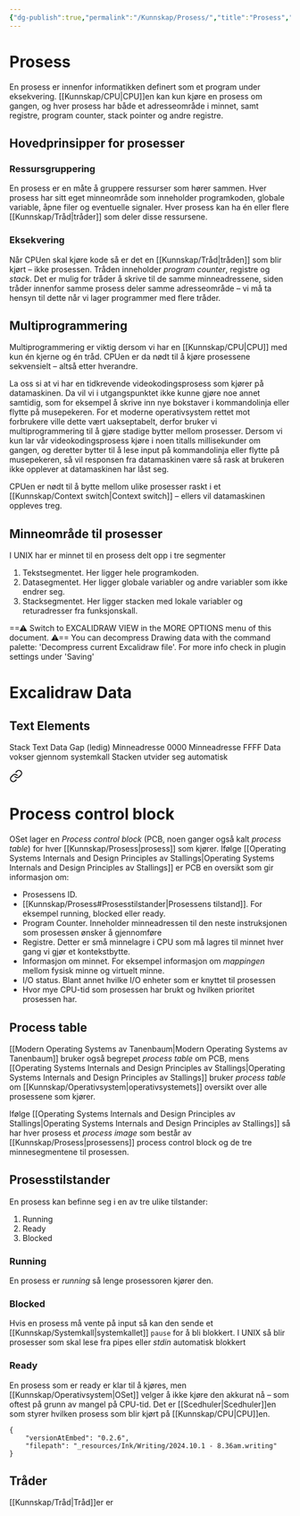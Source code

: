 ```yaml
---
{"dg-publish":true,"permalink":"/Kunnskap/Prosess/","title":"Prosess","tags":["ikt102","informatikk"]}
---
```



# Prosess
En prosess er innenfor informatikken definert som et program under eksekvering. [[Kunnskap/CPU\|CPU]]en kan kun kjøre en prosess om gangen, og hver prosess har både et adresseområde i minnet, samt registre, program counter, stack pointer og andre registre.

<style> .container {font-family: sans-serif; text-align: center;} .button-wrapper button {z-index: 1;height: 40px; width: 100px; margin: 10px;padding: 5px;} .excalidraw .App-menu_top .buttonList { display: flex;} .excalidraw-wrapper { height: 800px; margin: 50px; position: relative;} :root[dir="ltr"] .excalidraw .layer-ui__wrapper .zen-mode-transition.App-menu_bottom--transition-left {transform: none;} </style><script src="https://cdn.jsdelivr.net/npm/react@17/umd/react.production.min.js"></script><script src="https://cdn.jsdelivr.net/npm/react-dom@17/umd/react-dom.production.min.js"></script><script type="text/javascript" src="https://cdn.jsdelivr.net/npm/@excalidraw/excalidraw@0/dist/excalidraw.production.min.js"></script><div id="Prosess_2024-09-29_2102.04.excalidraw.md1"></div><script>(function(){const InitialData={"type":"excalidraw","version":2,"source":"https://github.com/zsviczian/obsidian-excalidraw-plugin/releases/tag/2.4.0","elements":[{"id":"PpTLC6wDuXuz0SKnN3dHE","type":"rectangle","x":-200,"y":-300,"width":600,"height":200,"angle":0,"strokeColor":"#1e1e1e","backgroundColor":"transparent","fillStyle":"solid","strokeWidth":2,"strokeStyle":"solid","roughness":1,"opacity":100,"groupIds":[],"frameId":null,"index":"a0","roundness":{"type":3},"seed":2091325474,"version":72,"versionNonce":1974832638,"isDeleted":false,"boundElements":null,"updated":1727636697511,"link":null,"locked":false},{"id":"IVQjOZK3","type":"text","x":40,"y":-300,"width":109.92796349525452,"height":35,"angle":0,"strokeColor":"#1e1e1e","backgroundColor":"transparent","fillStyle":"solid","strokeWidth":2,"strokeStyle":"solid","roughness":1,"opacity":100,"groupIds":[],"frameId":null,"index":"a1","roundness":null,"seed":356641598,"version":71,"versionNonce":905651070,"isDeleted":false,"boundElements":null,"updated":1727636689461,"link":null,"locked":false,"text":"Prosess","rawText":"Prosess","fontSize":28,"fontFamily":5,"textAlign":"left","verticalAlign":"top","containerId":null,"originalText":"Prosess","autoResize":true,"lineHeight":1.25},{"id":"IWtS5Fj9Q4ZG2Ejniu7Uy","type":"rectangle","x":-180,"y":-260,"width":260,"height":120,"angle":0,"strokeColor":"#e03131","backgroundColor":"#fff5f5","fillStyle":"hachure","strokeWidth":2,"strokeStyle":"solid","roughness":1,"opacity":100,"groupIds":[],"frameId":null,"index":"a2","roundness":{"type":3},"seed":2016601790,"version":51,"versionNonce":346055294,"isDeleted":false,"boundElements":[{"id":"DaUJtZ4D","type":"text"}],"updated":1727636695144,"link":null,"locked":false},{"id":"DaUJtZ4D","type":"text","x":-175,"y":-255,"width":224.8998260498047,"height":25,"angle":0,"strokeColor":"#e03131","backgroundColor":"#fff5f5","fillStyle":"hachure","strokeWidth":2,"strokeStyle":"solid","roughness":1,"opacity":100,"groupIds":[],"frameId":null,"index":"a2V","roundness":null,"seed":98724898,"version":45,"versionNonce":641570366,"isDeleted":false,"boundElements":null,"updated":1727636693411,"link":null,"locked":false,"text":"Adresseområde i minnet","rawText":"Adresseområde i minnet","fontSize":20,"fontFamily":5,"textAlign":"left","verticalAlign":"top","containerId":"IWtS5Fj9Q4ZG2Ejniu7Uy","originalText":"Adresseområde i minnet","autoResize":true,"lineHeight":1.25},{"id":"rY6hE2ni-fx5qtOaLzkTr","type":"rectangle","x":120,"y":-260,"width":260,"height":120,"angle":0,"strokeColor":"#2f9e44","backgroundColor":"#ebfbee","fillStyle":"hachure","strokeWidth":2,"strokeStyle":"solid","roughness":1,"opacity":100,"groupIds":[],"frameId":null,"index":"a5","roundness":{"type":3},"seed":593517346,"version":64,"versionNonce":1307282530,"isDeleted":false,"boundElements":[{"type":"text","id":"DODcXvr3"}],"updated":1727636695145,"link":null,"locked":false},{"id":"DODcXvr3","type":"text","x":125,"y":-255,"width":160.21989130973816,"height":100,"angle":0,"strokeColor":"#2f9e44","backgroundColor":"#fff5f5","fillStyle":"hachure","strokeWidth":2,"strokeStyle":"solid","roughness":1,"opacity":100,"groupIds":[],"frameId":null,"index":"a6","roundness":null,"seed":1324814270,"version":116,"versionNonce":2099224254,"isDeleted":false,"boundElements":null,"updated":1727636693411,"link":null,"locked":false,"text":"Registre\nProgram counter\nStack pointer\nAndre registre","rawText":"Registre\nProgram counter\nStack pointer\nAndre registre","fontSize":20,"fontFamily":5,"textAlign":"left","verticalAlign":"top","containerId":"rY6hE2ni-fx5qtOaLzkTr","originalText":"Registre\nProgram counter\nStack pointer\nAndre registre","autoResize":true,"lineHeight":1.25},{"id":"Z8kqXTa9","type":"text","x":-83.09379962673574,"y":-134.5083170842508,"width":11.199996948242188,"height":35,"angle":0,"strokeColor":"#1e1e1e","backgroundColor":"transparent","fillStyle":"solid","strokeWidth":2,"strokeStyle":"solid","roughness":1,"opacity":100,"groupIds":[],"frameId":null,"index":"a3","roundness":null,"seed":930608190,"version":3,"versionNonce":769293502,"isDeleted":true,"boundElements":null,"updated":1727636584766,"link":null,"locked":false,"text":"","rawText":"","fontSize":28,"fontFamily":5,"textAlign":"left","verticalAlign":"top","containerId":null,"originalText":"","autoResize":true,"lineHeight":1.25},{"id":"YH5pGldU","type":"text","x":-75.5049628056995,"y":-135.45692168688032,"width":11.199996948242188,"height":35,"angle":0,"strokeColor":"#1e1e1e","backgroundColor":"transparent","fillStyle":"solid","strokeWidth":2,"strokeStyle":"solid","roughness":1,"opacity":100,"groupIds":[],"frameId":null,"index":"a4","roundness":null,"seed":1367709090,"version":3,"versionNonce":1056052514,"isDeleted":true,"boundElements":null,"updated":1727636586477,"link":null,"locked":false,"text":"","rawText":"","fontSize":28,"fontFamily":5,"textAlign":"left","verticalAlign":"top","containerId":null,"originalText":"","autoResize":true,"lineHeight":1.25}],"appState":{"theme":"light","viewBackgroundColor":"#ffffff","currentItemStrokeColor":"#2f9e44","currentItemBackgroundColor":"#ebfbee","currentItemFillStyle":"hachure","currentItemStrokeWidth":2,"currentItemStrokeStyle":"solid","currentItemRoughness":1,"currentItemOpacity":100,"currentItemFontFamily":5,"currentItemFontSize":20,"currentItemTextAlign":"left","currentItemStartArrowhead":null,"currentItemEndArrowhead":"arrow","currentItemArrowType":"round","scrollX":486.2507557442869,"scrollY":558.0528611848788,"zoom":{"value":1.05418},"currentItemRoundness":"round","gridSize":20,"gridStep":5,"gridModeEnabled":true,"gridColor":{"Bold":"#C9C9C9","Regular":"#EDEDED"},"currentStrokeOptions":null,"frameRendering":{"enabled":true,"clip":true,"name":true,"outline":true},"objectsSnapModeEnabled":false,"activeTool":{"type":"selection","customType":null,"locked":false,"lastActiveTool":null}},"files":{}};InitialData.scrollToContent=true;App=()=>{const e=React.useRef(null),t=React.useRef(null),[n,i]=React.useState({width:void 0,height:void 0});return React.useEffect(()=>{i({width:t.current.getBoundingClientRect().width,height:t.current.getBoundingClientRect().height});const e=()=>{i({width:t.current.getBoundingClientRect().width,height:t.current.getBoundingClientRect().height})};return window.addEventListener("resize",e),()=>window.removeEventListener("resize",e)},[t]),React.createElement(React.Fragment,null,React.createElement("div",{className:"excalidraw-wrapper",ref:t},React.createElement(ExcalidrawLib.Excalidraw,{ref:e,width:n.width,height:n.height,initialData:InitialData,viewModeEnabled:!0,zenModeEnabled:!0,gridModeEnabled:!1})))},excalidrawWrapper=document.getElementById("Prosess_2024-09-29_2102.04.excalidraw.md1");ReactDOM.render(React.createElement(App),excalidrawWrapper);})();</script>

## Hovedprinsipper for prosesser

### Ressursgruppering
En prosess er en måte å gruppere ressurser som hører sammen. Hver prosess har sitt eget minneområde som inneholder programkoden, globale variable, åpne filer og eventuelle signaler. Hver prosess kan ha én eller flere [[Kunnskap/Tråd\|tråder]] som deler disse ressursene.

### Eksekvering
Når CPUen skal kjøre kode så er det en [[Kunnskap/Tråd\|tråden]] som blir kjørt – ikke prosessen. Tråden inneholder *program counter*, registre og *stack*. Det er mulig for tråder å skrive til de samme minneadressene, siden tråder innenfor samme prosess deler samme adresseområde – vi må ta hensyn til dette når vi lager programmer med flere tråder.

## Multiprogrammering
Multiprogrammering er viktig dersom vi har en [[Kunnskap/CPU\|CPU]] med kun én kjerne og én tråd. CPUen er da nødt til å kjøre prosessene sekvensielt – altså etter hverandre.

La oss si at vi har en tidkrevende videokodingsprosess som kjører på datamaskinen. Da vil vi i utgangspunktet ikke kunne gjøre noe annet samtidig, som for eksempel å skrive inn nye bokstaver i kommandolinja eller flytte på musepekeren. For et moderne operativsystem rettet mot forbrukere ville dette vært uakseptabelt, derfor bruker vi multiprogrammering til å gjøre stadige bytter mellom prosesser. Dersom vi kun lar vår videokodingsprosess kjøre i noen titalls millisekunder om gangen, og deretter bytter til å lese input på kommandolinja eller flytte på musepekeren, så vil responsen fra datamaskinen være så rask at brukeren ikke opplever at datamaskinen har låst seg.

CPUen er nødt til å bytte mellom ulike prosesser raskt i et [[Kunnskap/Context switch\|Context switch]] – ellers vil datamaskinen oppleves treg. 

## Minneområde til prosesser
I UNIX har er minnet til en prosess delt opp i tre segmenter

1. Tekstsegmentet. Her ligger hele programkoden.
2. Datasegmentet. Her ligger globale variabler og andre variabler som ikke endrer seg.
3. Stacksegmentet. Her ligger stacken med lokale variabler og returadresser fra funksjonskall.


<div class="transclusion internal-embed is-loaded"><div class="markdown-embed">




==⚠  Switch to EXCALIDRAW VIEW in the MORE OPTIONS menu of this document. ⚠== You can decompress Drawing data with the command palette: 'Decompress current Excalidraw file'. For more info check in plugin settings under 'Saving'

# Excalidraw Data
## Text Elements
Stack 
Text 
Data 
Gap (ledig) 
Minneadresse 0000 
Minneadresse FFFF 
Data vokser
gjennom systemkall 
Stacken utvider seg
automatisk 


</div></div>




<div class="transclusion internal-embed is-loaded"><a class="markdown-embed-link" href="/kunnskap/process-control-block/" aria-label="Open link"><svg xmlns="http://www.w3.org/2000/svg" width="24" height="24" viewBox="0 0 24 24" fill="none" stroke="currentColor" stroke-width="2" stroke-linecap="round" stroke-linejoin="round" class="svg-icon lucide-link"><path d="M10 13a5 5 0 0 0 7.54.54l3-3a5 5 0 0 0-7.07-7.07l-1.72 1.71"></path><path d="M14 11a5 5 0 0 0-7.54-.54l-3 3a5 5 0 0 0 7.07 7.07l1.71-1.71"></path></svg></a><div class="markdown-embed">





# Process control block
OSet lager en *Process control block* (<abbr>PCB</abbr>, noen ganger også kalt *process table*) for hver [[Kunnskap/Prosess\|prosess]] som kjører. Ifølge [[Operating Systems Internals and Design Principles av Stallings\|Operating Systems Internals and Design Principles av Stallings]] er PCB en oversikt som gir informasjon om:

- Prosessens ID.
- [[Kunnskap/Prosess#Prosesstilstander\|Prosessens tilstand]]. For eksempel running, blocked eller ready.
- Program Counter. Inneholder minneadressen til den neste instruksjonen som prosessen ønsker å gjennomføre
- Registre. Detter er små minnelagre i CPU som må lagres til minnet hver gang vi gjør et kontekstbytte.
- Informasjon om minnet. For eksempel informasjon om *mappingen* mellom fysisk minne og virtuelt minne.
- I/O status. Blant annet hvilke I/O enheter som er knyttet til prosessen
- Hvor mye CPU-tid som prosessen har brukt og hvilken prioritet prosessen har.


## Process table
[[Modern Operating Systems av Tanenbaum\|Modern Operating Systems av Tanenbaum]] bruker også begrepet *process table* om PCB, mens [[Operating Systems Internals and Design Principles av Stallings\|Operating Systems Internals and Design Principles av Stallings]] bruker *process table* om [[Kunnskap/Operativsystem\|operativsystemets]] oversikt over alle prosessene som kjører.

Ifølge [[Operating Systems Internals and Design Principles av Stallings\|Operating Systems Internals and Design Principles av Stallings]] så har hver prosess et *process image* som består av [[Kunnskap/Prosess\|prosessens]] process control block og de tre minnesegmentene til prosessen.

<style> .container {font-family: sans-serif; text-align: center;} .button-wrapper button {z-index: 1;height: 40px; width: 100px; margin: 10px;padding: 5px;} .excalidraw .App-menu_top .buttonList { display: flex;} .excalidraw-wrapper { height: 800px; margin: 50px; position: relative;} :root[dir="ltr"] .excalidraw .layer-ui__wrapper .zen-mode-transition.App-menu_bottom--transition-left {transform: none;} </style><script src="https://cdn.jsdelivr.net/npm/react@17/umd/react.production.min.js"></script><script src="https://cdn.jsdelivr.net/npm/react-dom@17/umd/react-dom.production.min.js"></script><script type="text/javascript" src="https://cdn.jsdelivr.net/npm/@excalidraw/excalidraw@0/dist/excalidraw.production.min.js"></script><div id="Process_tableexcalidraw.md1"></div><script>(function(){const InitialData={"type":"excalidraw","version":2,"source":"https://github.com/zsviczian/obsidian-excalidraw-plugin/releases/tag/2.4.0","elements":[{"id":"z9lDeTGE-c2jxecTmMH08","type":"rectangle","x":-271.6422040098097,"y":151.5566603697683,"width":599.0170604961271,"height":444.28375330914787,"angle":0,"strokeColor":"#f08c00","backgroundColor":"transparent","fillStyle":"hachure","strokeWidth":4,"strokeStyle":"solid","roughness":1,"opacity":100,"groupIds":[],"frameId":null,"index":"ak","roundness":{"type":3},"seed":62882652,"version":73,"versionNonce":1201134180,"isDeleted":false,"boundElements":null,"updated":1727774075092,"link":null,"locked":false},{"type":"image","version":51,"versionNonce":2096589276,"index":"al","isDeleted":false,"id":"6nc6KHXr","fillStyle":"hachure","strokeWidth":1,"strokeStyle":"solid","roughness":1,"opacity":100,"angle":0,"x":37.34135212510296,"y":368.91032998565277,"strokeColor":"#000000","backgroundColor":"transparent","width":256.82352941176475,"height":180.08967001434723,"seed":77300,"groupIds":[],"frameId":null,"roundness":null,"boundElements":[],"updated":1727773567577,"link":null,"locked":false,"status":"pending","fileId":"c449a51a684d659184fb6fb48aaab83554c2661d","scale":[1,1]},{"type":"rectangle","version":277,"versionNonce":667043676,"index":"am","isDeleted":false,"id":"67TdaHw2CSOZqCZ4qYjVS","fillStyle":"hachure","strokeWidth":2,"strokeStyle":"solid","roughness":1,"opacity":100,"angle":0,"x":-197.82020828363932,"y":265.7033532992827,"strokeColor":"#1e1e1e","backgroundColor":"#fff5f5","width":200,"height":270,"seed":1621602020,"groupIds":["TyOVzpjMXQMDiSt8TrNSu"],"frameId":null,"roundness":{"type":3},"boundElements":[{"type":"text","id":"X8hkKjm3"}],"updated":1727774006446,"link":null,"locked":false},{"type":"text","version":526,"versionNonce":255392732,"index":"an","isDeleted":false,"id":"X8hkKjm3","fillStyle":"hachure","strokeWidth":2,"strokeStyle":"solid","roughness":1,"opacity":100,"angle":0,"x":-192.82020828363932,"y":270.7033532992827,"strokeColor":"#1e1e1e","backgroundColor":"transparent","width":188.56002807617188,"height":220,"seed":672577116,"groupIds":["TyOVzpjMXQMDiSt8TrNSu"],"frameId":null,"roundness":null,"boundElements":[],"updated":1727774006446,"link":"[[Kunnskap/Prosess#Prosesstilstander\|Prosess#Prosesstilstander]]","locked":false,"fontSize":16,"fontFamily":5,"text":"📍\n\nProsessens ID\n[[Prosessens tilstand\|Prosessens tilstand]]\nProgram counter\nRegistre\nInformasjon om mapping\nmellom fysisk og virtuelt\nminne\nI/O status\nCPU-tid og prioritet","rawText":"\n\nProsessens ID\n[[Kunnskap/Prosess#Prosesstilstander\|Prosessens tilstand]]\nProgram counter\nRegistre\nInformasjon om mapping mellom fysisk og virtuelt minne\nI/O status\nCPU-tid og prioritet","textAlign":"left","verticalAlign":"top","containerId":"67TdaHw2CSOZqCZ4qYjVS","originalText":"📍\n\nProsessens ID\n[[Prosessens tilstand\|Prosessens tilstand]]\nProgram counter\nRegistre\nInformasjon om mapping mellom fysisk og virtuelt minne\nI/O status\nCPU-tid og prioritet","autoResize":true,"lineHeight":1.25},{"id":"NhMIxDvf","type":"text","x":-168.30909200830774,"y":277.0327650639886,"width":143.39199829101562,"height":18.4,"angle":0,"strokeColor":"#e03131","backgroundColor":"transparent","fillStyle":"hachure","strokeWidth":2,"strokeStyle":"solid","roughness":1,"opacity":100,"groupIds":["TyOVzpjMXQMDiSt8TrNSu"],"frameId":null,"index":"ao","roundness":null,"seed":701686372,"version":281,"versionNonce":786767964,"isDeleted":false,"boundElements":null,"updated":1727774006446,"link":null,"locked":false,"text":"Process control block","rawText":"Process control block","fontSize":16,"fontFamily":7,"textAlign":"left","verticalAlign":"top","containerId":null,"originalText":"Process control block","autoResize":true,"lineHeight":1.15},{"id":"bqdrhGuf","type":"text","x":53.03677952178043,"y":344.62205335547804,"width":96.5280075073242,"height":18.4,"angle":0,"strokeColor":"#1971c2","backgroundColor":"#fff5f5","fillStyle":"hachure","strokeWidth":2,"strokeStyle":"solid","roughness":1,"opacity":100,"groupIds":[],"frameId":null,"index":"ap","roundness":null,"seed":736475484,"version":41,"versionNonce":1444566500,"isDeleted":false,"boundElements":null,"updated":1727774026315,"link":null,"locked":false,"text":"Minneområde","rawText":"Minneområde","fontSize":16,"fontFamily":7,"textAlign":"left","verticalAlign":"top","containerId":null,"originalText":"Minneområde","autoResize":true,"lineHeight":1.15},{"id":"glFJ31cT","type":"text","x":-157.46194119831318,"y":159.21672508199512,"width":379.3911689583659,"height":72.03233650357873,"angle":0,"strokeColor":"#f08c00","backgroundColor":"transparent","fillStyle":"hachure","strokeWidth":4,"strokeStyle":"solid","roughness":1,"opacity":100,"groupIds":[],"frameId":null,"index":"ar","roundness":null,"seed":1553626212,"version":112,"versionNonce":693507300,"isDeleted":false,"boundElements":null,"updated":1727774083221,"link":null,"locked":false,"text":"Process image","rawText":"Process image","fontSize":62.636814350938025,"fontFamily":7,"textAlign":"left","verticalAlign":"top","containerId":null,"originalText":"Process image","autoResize":true,"lineHeight":1.15},{"id":"n6zG3wn0","type":"text","x":-64.82045677968904,"y":177.60088039133908,"width":3.007999897003174,"height":18.4,"angle":0,"strokeColor":"#1e1e1e","backgroundColor":"transparent","fillStyle":"hachure","strokeWidth":4,"strokeStyle":"solid","roughness":1,"opacity":100,"groupIds":[],"frameId":null,"index":"aq","roundness":null,"seed":1689141724,"version":3,"versionNonce":1072986844,"isDeleted":true,"boundElements":null,"updated":1727774059916,"link":null,"locked":false,"text":"","rawText":"","fontSize":16,"fontFamily":7,"textAlign":"left","verticalAlign":"top","containerId":null,"originalText":"","autoResize":true,"lineHeight":1.15}],"appState":{"theme":"light","viewBackgroundColor":"#ffffff","currentItemStrokeColor":"#f08c00","currentItemBackgroundColor":"transparent","currentItemFillStyle":"hachure","currentItemStrokeWidth":4,"currentItemStrokeStyle":"solid","currentItemRoughness":1,"currentItemOpacity":100,"currentItemFontFamily":7,"currentItemFontSize":28,"currentItemTextAlign":"left","currentItemStartArrowhead":null,"currentItemEndArrowhead":"arrow","currentItemArrowType":"round","scrollX":852.2751091965927,"scrollY":104.28950101860309,"zoom":{"value":0.652736},"currentItemRoundness":"round","gridSize":20,"gridStep":5,"gridModeEnabled":false,"gridColor":{"Bold":"#C9C9C9","Regular":"#EDEDED"},"currentStrokeOptions":null,"frameRendering":{"enabled":true,"clip":true,"name":true,"outline":true},"objectsSnapModeEnabled":false,"activeTool":{"type":"selection","customType":null,"locked":false,"lastActiveTool":{"type":"rectangle","customType":null,"locked":false,"lastActiveTool":null}}},"files":{}};InitialData.scrollToContent=true;App=()=>{const e=React.useRef(null),t=React.useRef(null),[n,i]=React.useState({width:void 0,height:void 0});return React.useEffect(()=>{i({width:t.current.getBoundingClientRect().width,height:t.current.getBoundingClientRect().height});const e=()=>{i({width:t.current.getBoundingClientRect().width,height:t.current.getBoundingClientRect().height})};return window.addEventListener("resize",e),()=>window.removeEventListener("resize",e)},[t]),React.createElement(React.Fragment,null,React.createElement("div",{className:"excalidraw-wrapper",ref:t},React.createElement(ExcalidrawLib.Excalidraw,{ref:e,width:n.width,height:n.height,initialData:InitialData,viewModeEnabled:!0,zenModeEnabled:!0,gridModeEnabled:!1})))},excalidrawWrapper=document.getElementById("Process_tableexcalidraw.md1");ReactDOM.render(React.createElement(App),excalidrawWrapper);})();</script>

</div></div>



## Prosesstilstander
En prosess kan befinne seg i en av tre ulike tilstander:
1. Running
2. Ready
3. Blocked

<div id="Prosess_2024-09-30_1141.23.excalidraw.md2"></div><script>(function(){const InitialData={"type":"excalidraw","version":2,"source":"https://github.com/zsviczian/obsidian-excalidraw-plugin/releases/tag/2.4.0","elements":[{"id":"l7f3C466h-4nmCO8YrSQj","type":"ellipse","x":-80,"y":-140,"width":180,"height":120,"angle":0,"strokeColor":"#2f9e44","backgroundColor":"#ebfbee","fillStyle":"hachure","strokeWidth":2,"strokeStyle":"solid","roughness":1,"opacity":100,"groupIds":[],"frameId":null,"index":"a0","roundness":{"type":2},"seed":1350560137,"version":91,"versionNonce":521852937,"isDeleted":false,"boundElements":[{"id":"nysqiV9V","type":"text"},{"id":"fzpaIBlQ_N-seV4TqofwW","type":"arrow"},{"id":"Qmd58A0FU-vIqzfZcIrwr","type":"arrow"},{"id":"Xv1XBvDNtP_8cIDrQLh6c","type":"arrow"}],"updated":1727689944188,"link":null,"locked":false},{"id":"nysqiV9V","type":"text","x":-35.72361375527561,"y":-82.42640687119285,"width":91.16800689697266,"height":40,"angle":0,"strokeColor":"#2f9e44","backgroundColor":"transparent","fillStyle":"solid","strokeWidth":2,"strokeStyle":"solid","roughness":1,"opacity":100,"groupIds":[],"frameId":null,"index":"a1","roundness":null,"seed":1727270791,"version":56,"versionNonce":853701959,"isDeleted":false,"boundElements":null,"updated":1727689896096,"link":null,"locked":false,"text":"OSet kjører\nprosessen","rawText":"OSet kjører prosessen","fontSize":16,"fontFamily":5,"textAlign":"center","verticalAlign":"bottom","containerId":"l7f3C466h-4nmCO8YrSQj","originalText":"OSet kjører prosessen","autoResize":true,"lineHeight":1.25},{"id":"lvUCaVVZZLrrttxWFflMi","type":"ellipse","x":-260,"y":40,"width":220,"height":180,"angle":0,"strokeColor":"#e03131","backgroundColor":"#fff0f6","fillStyle":"hachure","strokeWidth":2,"strokeStyle":"solid","roughness":1,"opacity":100,"groupIds":[],"frameId":null,"index":"a2","roundness":{"type":2},"seed":834150185,"version":184,"versionNonce":842735337,"isDeleted":false,"boundElements":[{"id":"rCaLXEYV","type":"text"},{"id":"X3JBh6mqOV-cEci5xYi-w","type":"arrow"},{"id":"Qmd58A0FU-vIqzfZcIrwr","type":"arrow"}],"updated":1727690021111,"link":null,"locked":false},{"id":"rCaLXEYV","type":"text","x":-220.80574800571554,"y":108.36038969321072,"width":142.04800415039062,"height":80,"angle":0,"strokeColor":"#e03131","backgroundColor":"transparent","fillStyle":"solid","strokeWidth":2,"strokeStyle":"solid","roughness":1,"opacity":100,"groupIds":[],"frameId":null,"index":"a3","roundness":null,"seed":2092663783,"version":171,"versionNonce":1901214601,"isDeleted":false,"boundElements":null,"updated":1727690021112,"link":null,"locked":false,"text":"Prosessen velger\nselv å vente (ofte\npå grunn av\nmanglende input)","rawText":"Prosessen velger selv å vente (ofte på grunn av manglende input)","fontSize":16,"fontFamily":5,"textAlign":"center","verticalAlign":"bottom","containerId":"lvUCaVVZZLrrttxWFflMi","originalText":"Prosessen velger selv å vente (ofte på grunn av manglende input)","autoResize":true,"lineHeight":1.25},{"id":"NrD0rGaiCLRoDbtwgBWy4","type":"ellipse","x":100,"y":60,"width":200.00000000000003,"height":160,"angle":0,"strokeColor":"#f08c00","backgroundColor":"#fff9db","fillStyle":"hachure","strokeWidth":2,"strokeStyle":"solid","roughness":1,"opacity":100,"groupIds":[],"frameId":null,"index":"a4","roundness":{"type":2},"seed":1055255655,"version":150,"versionNonce":147633481,"isDeleted":false,"boundElements":[{"type":"text","id":"fGKqh6x5"},{"id":"fzpaIBlQ_N-seV4TqofwW","type":"arrow"},{"id":"X3JBh6mqOV-cEci5xYi-w","type":"arrow"},{"id":"Xv1XBvDNtP_8cIDrQLh6c","type":"arrow"}],"updated":1727689961990,"link":null,"locked":false},{"id":"fGKqh6x5","type":"text","x":146.89332197289798,"y":131.4314575050762,"width":105.79199981689453,"height":60,"angle":0,"strokeColor":"#f08c00","backgroundColor":"transparent","fillStyle":"solid","strokeWidth":2,"strokeStyle":"solid","roughness":1,"opacity":100,"groupIds":[],"frameId":null,"index":"a5","roundness":null,"seed":1404135433,"version":163,"versionNonce":191186857,"isDeleted":false,"boundElements":null,"updated":1727689961992,"link":null,"locked":false,"text":"OSet velger å\nikke kjøre\nprosessen","rawText":"OSet velger å ikke kjøre prosessen","fontSize":16,"fontFamily":5,"textAlign":"center","verticalAlign":"bottom","containerId":"NrD0rGaiCLRoDbtwgBWy4","originalText":"OSet velger å ikke kjøre prosessen","autoResize":true,"lineHeight":1.25},{"id":"fzpaIBlQ_N-seV4TqofwW","type":"arrow","x":95.44615157644958,"y":-57.57966632628384,"width":98.03325136256896,"height":113.12055192254311,"angle":0,"strokeColor":"#1e1e1e","backgroundColor":"#fff0f6","fillStyle":"hachure","strokeWidth":2,"strokeStyle":"solid","roughness":1,"opacity":100,"groupIds":[],"frameId":null,"index":"a6","roundness":{"type":2},"seed":573940585,"version":209,"versionNonce":145706345,"isDeleted":false,"boundElements":[{"type":"text","id":"zwVeW5kz"}],"updated":1727689962255,"link":null,"locked":false,"points":[[0,0],[64.55384842355042,37.57966632628384],[98.03325136256896,113.12055192254311]],"lastCommittedPoint":null,"startBinding":{"elementId":"l7f3C466h-4nmCO8YrSQj","focus":-0.3429971702850177,"gap":1.7127360161516094,"fixedPoint":null},"endBinding":{"elementId":"NrD0rGaiCLRoDbtwgBWy4","focus":0.29134281629169184,"gap":4.623627006965762,"fixedPoint":null},"startArrowhead":null,"endArrowhead":"arrow","elbowed":false},{"id":"zwVeW5kz","type":"text","x":153,"y":-32.5,"width":14,"height":25,"angle":0,"strokeColor":"#1e1e1e","backgroundColor":"#fff0f6","fillStyle":"hachure","strokeWidth":2,"strokeStyle":"solid","roughness":1,"opacity":100,"groupIds":[],"frameId":null,"index":"a7","roundness":null,"seed":1187860137,"version":4,"versionNonce":1952588007,"isDeleted":false,"boundElements":null,"updated":1727689402843,"link":null,"locked":false,"text":"2","rawText":"2","fontSize":20,"fontFamily":5,"textAlign":"center","verticalAlign":"middle","containerId":"fzpaIBlQ_N-seV4TqofwW","originalText":"2","autoResize":true,"lineHeight":1.25},{"id":"X3JBh6mqOV-cEci5xYi-w","type":"arrow","x":-39.99999999999999,"y":160,"width":132.59664700136966,"height":25.66011132204912,"angle":0,"strokeColor":"#1e1e1e","backgroundColor":"#fff0f6","fillStyle":"hachure","strokeWidth":2,"strokeStyle":"solid","roughness":1,"opacity":100,"groupIds":[],"frameId":null,"index":"a8","roundness":{"type":2},"seed":1902541801,"version":528,"versionNonce":1722619399,"isDeleted":false,"boundElements":[{"type":"text","id":"0FxWFwzq"}],"updated":1727690027624,"link":null,"locked":false,"points":[[0,0],[55.3377407036939,25.66011132204912],[132.59664700136966,1.640989224258817]],"lastCommittedPoint":null,"startBinding":{"elementId":"lvUCaVVZZLrrttxWFflMi","focus":-0.20306608673707569,"gap":5.811409283718859,"fixedPoint":null},"endBinding":{"elementId":"NrD0rGaiCLRoDbtwgBWy4","focus":0.1368983160737337,"gap":10.589733642670538,"fixedPoint":null},"startArrowhead":null,"endArrowhead":"arrow","elbowed":false},{"id":"0FxWFwzq","type":"text","x":14.150000095367432,"y":167.5,"width":11.699999809265137,"height":25,"angle":0,"strokeColor":"#1e1e1e","backgroundColor":"#fff0f6","fillStyle":"hachure","strokeWidth":2,"strokeStyle":"solid","roughness":1,"opacity":100,"groupIds":[],"frameId":null,"index":"a9","roundness":null,"seed":1467812329,"version":5,"versionNonce":1009166985,"isDeleted":false,"boundElements":null,"updated":1727689793125,"link":null,"locked":false,"text":"4","rawText":"4","fontSize":20,"fontFamily":5,"textAlign":"center","verticalAlign":"middle","containerId":"X3JBh6mqOV-cEci5xYi-w","originalText":"4","autoResize":true,"lineHeight":1.25},{"id":"Xv1XBvDNtP_8cIDrQLh6c","type":"arrow","x":78.88120526485146,"y":119.45933964440079,"width":96.57738434486092,"height":138.11971078107956,"angle":0,"strokeColor":"#1e1e1e","backgroundColor":"#fff0f6","fillStyle":"hachure","strokeWidth":2,"strokeStyle":"solid","roughness":1,"opacity":100,"groupIds":[],"frameId":null,"index":"aA","roundness":{"type":2},"seed":1113638697,"version":433,"versionNonce":282717417,"isDeleted":false,"boundElements":[{"type":"text","id":"VcjvZK5V"}],"updated":1727689975018,"link":null,"locked":false,"points":[[18.88120526485146,-0.5406603555992149],[-57.82417768504453,-39.300364161858965],[-77.69617908000946,-138.66037113667878\|18.88120526485146,-0.5406603555992149],[-57.82417768504453,-39.300364161858965],[-77.69617908000946,-138.66037113667878]],"lastCommittedPoint":null,"startBinding":{"elementId":"NrD0rGaiCLRoDbtwgBWy4","focus":-0.32317991432516224,"gap":5.486232129772901,"fixedPoint":null},"endBinding":{"elementId":"l7f3C466h-4nmCO8YrSQj","focus":0.23100860858764233,"gap":1.0851393794582265,"fixedPoint":null},"startArrowhead":null,"endArrowhead":"arrow","elbowed":false},{"id":"VcjvZK5V","type":"text","x":14.977027656100518,"y":67.65897548254182,"width":12.15999984741211,"height":25,"angle":0,"strokeColor":"#1e1e1e","backgroundColor":"#fff0f6","fillStyle":"hachure","strokeWidth":2,"strokeStyle":"solid","roughness":1,"opacity":100,"groupIds":[],"frameId":null,"index":"aB","roundness":null,"seed":522754505,"version":7,"versionNonce":1229290729,"isDeleted":false,"boundElements":null,"updated":1727689948316,"link":null,"locked":false,"text":"3","rawText":"3","fontSize":20,"fontFamily":5,"textAlign":"center","verticalAlign":"middle","containerId":"Xv1XBvDNtP_8cIDrQLh6c","originalText":"3","autoResize":true,"lineHeight":1.25},{"id":"Qmd58A0FU-vIqzfZcIrwr","type":"arrow","x":-82.49495903730296,"y":-58.27970108902082,"width":57.50504096269704,"height":98.27970108902082,"angle":0,"strokeColor":"#1e1e1e","backgroundColor":"#fff0f6","fillStyle":"hachure","strokeWidth":2,"strokeStyle":"solid","roughness":1,"opacity":100,"groupIds":[],"frameId":null,"index":"aE","roundness":{"type":2},"seed":1753457161,"version":405,"versionNonce":2105638441,"isDeleted":false,"boundElements":[{"type":"text","id":"th1ULqsD"}],"updated":1727690025789,"link":null,"locked":false,"points":[[0,0],[-44.42547951962176,37.802453308105896],[-57.50504096269704,98.27970108902082]],"lastCommittedPoint":null,"startBinding":{"elementId":"l7f3C466h-4nmCO8YrSQj","focus":0.5857404209919921,"gap":7.595563926191019,"fixedPoint":null},"endBinding":{"elementId":"lvUCaVVZZLrrttxWFflMi","focus":-0.08472487841194064,"gap":1,"fixedPoint":null},"startArrowhead":null,"endArrowhead":"arrow","elbowed":false},{"id":"th1ULqsD","type":"text","x":-124.26999998092651,"y":-32.5,"width":8.539999961853027,"height":25,"angle":0,"strokeColor":"#1e1e1e","backgroundColor":"#fff0f6","fillStyle":"hachure","strokeWidth":2,"strokeStyle":"solid","roughness":1,"opacity":100,"groupIds":[],"frameId":null,"index":"aF","roundness":null,"seed":760976073,"version":4,"versionNonce":171687623,"isDeleted":false,"boundElements":null,"updated":1727689483181,"link":null,"locked":false,"text":"1","rawText":"1","fontSize":20,"fontFamily":5,"textAlign":"center","verticalAlign":"middle","containerId":"Qmd58A0FU-vIqzfZcIrwr","originalText":"1","autoResize":true,"lineHeight":1.25},{"id":"dqOmkkfF","type":"text","x":125.57938879395951,"y":-54.94045001534292,"width":126.17706139633657,"height":35.88245254809406,"angle":1.0118119421509997,"strokeColor":"#1e1e1e","backgroundColor":"#fff0f6","fillStyle":"hachure","strokeWidth":2,"strokeStyle":"solid","roughness":1,"opacity":100,"groupIds":[],"frameId":null,"index":"aG","roundness":null,"seed":432016135,"version":82,"versionNonce":761109193,"isDeleted":false,"boundElements":null,"updated":1727689826457,"link":null,"locked":false,"text":"Scheduleren velger\nen annen prosess","rawText":"Scheduleren velger\nen annen prosess","fontSize":14.352981019237621,"fontFamily":5,"textAlign":"center","verticalAlign":"top","containerId":null,"originalText":"Scheduleren velger\nen annen prosess","autoResize":true,"lineHeight":1.25},{"id":"GT5gQ7a3","type":"text","x":-60,"y":220,"width":177.64801025390625,"height":20,"angle":0,"strokeColor":"#1e1e1e","backgroundColor":"#fff0f6","fillStyle":"hachure","strokeWidth":2,"strokeStyle":"solid","roughness":1,"opacity":100,"groupIds":[],"frameId":null,"index":"aH","roundness":null,"seed":1911043017,"version":44,"versionNonce":649890119,"isDeleted":false,"boundElements":null,"updated":1727690054783,"link":null,"locked":false,"text":"Systemet mottar input","rawText":"Systemet mottar input","fontSize":16,"fontFamily":5,"textAlign":"center","verticalAlign":"top","containerId":null,"originalText":"Systemet mottar input","autoResize":true,"lineHeight":1.25},{"id":"Hr1ibcBh","type":"text","x":7.517254481130571,"y":39.00437281171867,"width":109.22117829995194,"height":31.060508972265016,"angle":1.0118119421509997,"strokeColor":"#1e1e1e","backgroundColor":"#fff0f6","fillStyle":"hachure","strokeWidth":2,"strokeStyle":"solid","roughness":1,"opacity":100,"groupIds":[],"frameId":null,"index":"aI","roundness":null,"seed":748981545,"version":227,"versionNonce":1506793225,"isDeleted":false,"boundElements":[{"id":"Xv1XBvDNtP_8cIDrQLh6c","type":"arrow"}],"updated":1727689830681,"link":null,"locked":false,"text":"Scheduleren velger\ndenne prosessen","rawText":"Scheduleren velger\ndenne prosessen","fontSize":12.424203588906002,"fontFamily":5,"textAlign":"center","verticalAlign":"top","containerId":null,"originalText":"Scheduleren velger\ndenne prosessen","autoResize":true,"lineHeight":1.25},{"id":"JgVg0SwM","type":"text","x":-40,"y":-120,"width":100.12799835205078,"height":32.199999999999996,"angle":0,"strokeColor":"#2f9e44","backgroundColor":"#fff0f6","fillStyle":"hachure","strokeWidth":2,"strokeStyle":"solid","roughness":1,"opacity":100,"groupIds":[],"frameId":null,"index":"aJ","roundness":null,"seed":36056967,"version":43,"versionNonce":1612363497,"isDeleted":false,"boundElements":null,"updated":1727689980828,"link":null,"locked":false,"text":"Running","rawText":"Running","fontSize":28,"fontFamily":7,"textAlign":"center","verticalAlign":"top","containerId":null,"originalText":"Running","autoResize":true,"lineHeight":1.15},{"id":"q393oX6B","type":"text","x":160,"y":80,"width":75.45999908447266,"height":32.199999999999996,"angle":0,"strokeColor":"#f08c00","backgroundColor":"#fff0f6","fillStyle":"hachure","strokeWidth":2,"strokeStyle":"solid","roughness":1,"opacity":100,"groupIds":[],"frameId":null,"index":"aK","roundness":null,"seed":304086825,"version":85,"versionNonce":1436302247,"isDeleted":false,"boundElements":null,"updated":1727690008360,"link":null,"locked":false,"text":"Ready","rawText":"Ready","fontSize":28,"fontFamily":7,"textAlign":"center","verticalAlign":"top","containerId":null,"originalText":"Ready","autoResize":true,"lineHeight":1.15},{"id":"eNyL0qkC","type":"text","x":-200,"y":60,"width":94.08000183105469,"height":32.199999999999996,"angle":0,"strokeColor":"#e03131","backgroundColor":"#fff0f6","fillStyle":"hachure","strokeWidth":2,"strokeStyle":"solid","roughness":1,"opacity":100,"groupIds":[],"frameId":null,"index":"aL","roundness":null,"seed":1716098311,"version":119,"versionNonce":1232105097,"isDeleted":false,"boundElements":null,"updated":1727690028545,"link":null,"locked":false,"text":"Blocked","rawText":"Blocked","fontSize":28,"fontFamily":7,"textAlign":"center","verticalAlign":"top","containerId":null,"originalText":"Blocked","autoResize":true,"lineHeight":1.15},{"id":"ikCJn2Rp","type":"text","x":-226.24062415341234,"y":-60.74919789778316,"width":120.96675109863281,"height":49.739620113789016,"angle":5.300382778396643,"strokeColor":"#1e1e1e","backgroundColor":"#fff0f6","fillStyle":"hachure","strokeWidth":2,"strokeStyle":"solid","roughness":1,"opacity":100,"groupIds":[],"frameId":null,"index":"aN","roundness":null,"seed":899698153,"version":148,"versionNonce":680403335,"isDeleted":false,"boundElements":null,"updated":1727690096352,"link":null,"locked":false,"text":"Prosesen blokkerer\nseg selv (ofte pga\nmanglende input)","rawText":"Prosesen blokkerer\nseg selv (ofte pga\nmanglende input)","fontSize":13.263898697010404,"fontFamily":5,"textAlign":"center","verticalAlign":"top","containerId":null,"originalText":"Prosesen blokkerer\nseg selv (ofte pga\nmanglende input)","autoResize":true,"lineHeight":1.25},{"id":"tEl0bHrFaevzi-snw-PE9","type":"arrow","x":-80,"y":-20,"width":60,"height":60,"angle":0,"strokeColor":"#1e1e1e","backgroundColor":"#fff0f6","fillStyle":"hachure","strokeWidth":2,"strokeStyle":"solid","roughness":1,"opacity":100,"groupIds":[],"frameId":null,"index":"aC","roundness":{"type":2},"seed":1980465353,"version":11,"versionNonce":1485407913,"isDeleted":true,"boundElements":null,"updated":1727689436324,"link":null,"locked":false,"points":[[0,0],[-60,60]],"lastCommittedPoint":null,"startBinding":{"elementId":"l7f3C466h-4nmCO8YrSQj","focus":0.5827715174143585,"gap":12.176694979442729,"fixedPoint":null},"endBinding":{"elementId":"lvUCaVVZZLrrttxWFflMi","focus":-0.5827715174143585,"gap":1,"fixedPoint":null},"startArrowhead":null,"endArrowhead":"arrow","elbowed":false},{"id":"bKIGgjBnnwcHkaoZanFms","type":"arrow","x":-60,"y":-20,"width":386.5,"height":340,"angle":0,"strokeColor":"#1e1e1e","backgroundColor":"#fff0f6","fillStyle":"hachure","strokeWidth":2,"strokeStyle":"solid","roughness":1,"opacity":100,"groupIds":[],"frameId":null,"index":"aD","roundness":{"type":2},"seed":1124464263,"version":49,"versionNonce":218783817,"isDeleted":true,"boundElements":null,"updated":1727689456891,"link":null,"locked":false,"points":[[0,0],[6.5,3.5],[-40,60],[-380,340],[-380,340],[-360,340],[-220,300],[-320,340],[-305.5,339.5],[-120,280],[-100,280],[-360,340],[-380,340]],"lastCommittedPoint":[-380,340],"startBinding":{"elementId":"l7f3C466h-4nmCO8YrSQj","focus":0.9721531603336443,"gap":1,"fixedPoint":null},"endBinding":null,"startArrowhead":null,"endArrowhead":"arrow","elbowed":false},{"id":"bPpaVyPY","type":"text","x":395.4534793301729,"y":104.07018643638276,"width":3.007999897003174,"height":18.4,"angle":0,"strokeColor":"#f08c00","backgroundColor":"#fff0f6","fillStyle":"hachure","strokeWidth":2,"strokeStyle":"solid","roughness":1,"opacity":100,"groupIds":[],"frameId":null,"index":"aM","roundness":null,"seed":970145575,"version":3,"versionNonce":295275657,"isDeleted":true,"boundElements":null,"updated":1727689990682,"link":null,"locked":false,"text":"","rawText":"","fontSize":16,"fontFamily":7,"textAlign":"center","verticalAlign":"top","containerId":null,"originalText":"","autoResize":true,"lineHeight":1.15}],"appState":{"theme":"light","viewBackgroundColor":"#ffffff","currentItemStrokeColor":"#e03131","currentItemBackgroundColor":"#fff0f6","currentItemFillStyle":"hachure","currentItemStrokeWidth":2,"currentItemStrokeStyle":"solid","currentItemRoughness":1,"currentItemOpacity":100,"currentItemFontFamily":7,"currentItemFontSize":16,"currentItemTextAlign":"center","currentItemStartArrowhead":null,"currentItemEndArrowhead":"arrow","currentItemArrowType":"round","scrollX":603.9393631958088,"scrollY":257.8559209097951,"zoom":{"value":1.002176},"currentItemRoundness":"round","gridSize":20,"gridStep":5,"gridModeEnabled":true,"gridColor":{"Bold":"#C9C9C9","Regular":"#EDEDED"},"currentStrokeOptions":null,"frameRendering":{"enabled":true,"clip":true,"name":true,"outline":true},"objectsSnapModeEnabled":false,"activeTool":{"type":"selection","customType":null,"locked":false,"lastActiveTool":{"type":"selection","customType":null,"locked":false,"lastActiveTool":{"type":"arrow","customType":null,"locked":false,"lastActiveTool":null}}}},"files":{}};InitialData.scrollToContent=true;App=()=>{const e=React.useRef(null),t=React.useRef(null),[n,i]=React.useState({width:void 0,height:void 0});return React.useEffect(()=>{i({width:t.current.getBoundingClientRect().width,height:t.current.getBoundingClientRect().height});const e=()=>{i({width:t.current.getBoundingClientRect().width,height:t.current.getBoundingClientRect().height})};return window.addEventListener("resize",e),()=>window.removeEventListener("resize",e)},[t]),React.createElement(React.Fragment,null,React.createElement("div",{className:"excalidraw-wrapper",ref:t},React.createElement(ExcalidrawLib.Excalidraw,{ref:e,width:n.width,height:n.height,initialData:InitialData,viewModeEnabled:!0,zenModeEnabled:!0,gridModeEnabled:!1})))},excalidrawWrapper=document.getElementById("Prosess_2024-09-30_1141.23.excalidraw.md2");ReactDOM.render(React.createElement(App),excalidrawWrapper);})();</script>

### Running
En prosess er *running* så lenge prosessoren kjører den.

### Blocked
Hvis en prosess må vente på input så kan den sende et [[Kunnskap/Systemkall\|systemkallet]] `pause` for å bli blokkert. I UNIX så blir prosesser som skal lese fra pipes eller *stdin* automatisk blokkert

### Ready
En prosess som er ready er klar til å kjøres, men [[Kunnskap/Operativsystem\|OSet]] velger å ikke kjøre den akkurat nå – som oftest på grunn av mangel på CPU-tid. Det er [[Scedhuler\|Scedhuler]]en som styrer hvilken prosess som blir kjørt på [[Kunnskap/CPU\|CPU]]en.


```handwritten-ink
{
	"versionAtEmbed": "0.2.6",
	"filepath": "_resources/Ink/Writing/2024.10.1 - 8.36am.writing"
}
```


## Tråder
[[Kunnskap/Tråd\|Tråd]]er er 

[^1]: https://chatgpt.com/share/66fa9fff-618c-8006-b7e6-d7aa36e5fc7c